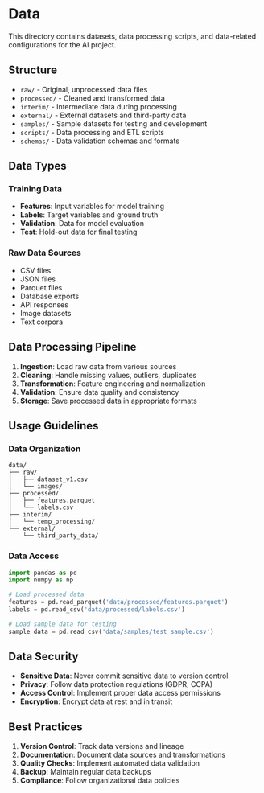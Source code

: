 # Data

This directory contains datasets, data processing scripts, and data-related configurations for the AI project.

## Structure

- `raw/` - Original, unprocessed data files
- `processed/` - Cleaned and transformed data
- `interim/` - Intermediate data during processing
- `external/` - External datasets and third-party data
- `samples/` - Sample datasets for testing and development
- `scripts/` - Data processing and ETL scripts
- `schemas/` - Data validation schemas and formats

## Data Types

### Training Data
- **Features**: Input variables for model training
- **Labels**: Target variables and ground truth
- **Validation**: Data for model evaluation
- **Test**: Hold-out data for final testing

### Raw Data Sources
- CSV files
- JSON files
- Parquet files
- Database exports
- API responses
- Image datasets
- Text corpora

## Data Processing Pipeline

1. **Ingestion**: Load raw data from various sources
2. **Cleaning**: Handle missing values, outliers, duplicates
3. **Transformation**: Feature engineering and normalization
4. **Validation**: Ensure data quality and consistency
5. **Storage**: Save processed data in appropriate formats

## Usage Guidelines

### Data Organization

```
data/
├── raw/
│   ├── dataset_v1.csv
│   └── images/
├── processed/
│   ├── features.parquet
│   └── labels.csv
├── interim/
│   └── temp_processing/
└── external/
    └── third_party_data/
```

### Data Access

```python
import pandas as pd
import numpy as np

# Load processed data
features = pd.read_parquet('data/processed/features.parquet')
labels = pd.read_csv('data/processed/labels.csv')

# Load sample data for testing
sample_data = pd.read_csv('data/samples/test_sample.csv')
```

## Data Security

- **Sensitive Data**: Never commit sensitive data to version control
- **Privacy**: Follow data protection regulations (GDPR, CCPA)
- **Access Control**: Implement proper data access permissions
- **Encryption**: Encrypt data at rest and in transit

## Best Practices

1. **Version Control**: Track data versions and lineage
2. **Documentation**: Document data sources and transformations
3. **Quality Checks**: Implement automated data validation
4. **Backup**: Maintain regular data backups
5. **Compliance**: Follow organizational data policies